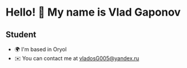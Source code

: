 Hello! 👋 My name is Vlad Gaponov
=============================

Student
-------

* 🌍  I'm based in Oryol
* ✉️  You can contact me at [vladosG005@yandex.ru](mailto:vladosG005@yandex.ru)
